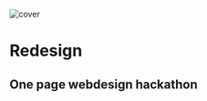 ![cover](https://user-images.githubusercontent.com/28821226/72814579-4725c600-3c8b-11ea-83eb-6974726d9bd8.jpg)


# Redesign
## One page webdesign hackathon
